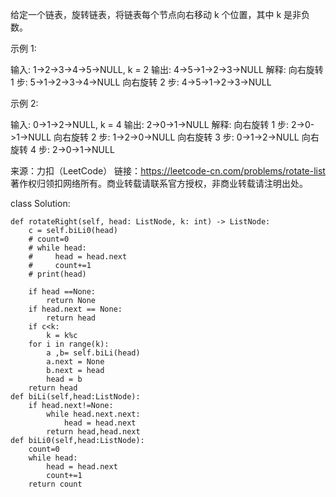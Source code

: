 给定一个链表，旋转链表，将链表每个节点向右移动 k 个位置，其中 k 是非负数。

示例 1:

输入: 1->2->3->4->5->NULL, k = 2
输出: 4->5->1->2->3->NULL
解释:
向右旋转 1 步: 5->1->2->3->4->NULL
向右旋转 2 步: 4->5->1->2->3->NULL


示例 2:

输入: 0->1->2->NULL, k = 4
输出: 2->0->1->NULL
解释:
向右旋转 1 步: 2->0->1->NULL
向右旋转 2 步: 1->2->0->NULL
向右旋转 3 步: 0->1->2->NULL
向右旋转 4 步: 2->0->1->NULL

来源：力扣（LeetCode）
链接：https://leetcode-cn.com/problems/rotate-list
著作权归领扣网络所有。商业转载请联系官方授权，非商业转载请注明出处。

class Solution:

    def rotateRight(self, head: ListNode, k: int) -> ListNode:
        c = self.biLi0(head)
        # count=0
        # while head:
        #     head = head.next
        #     count+=1
        # print(head)
        
        if head ==None:
            return None
        if head.next == None:
            return head
        if c<k:
            k = k%c
        for i in range(k):
            a ,b= self.biLi(head)
            a.next = None
            b.next = head
            head = b
        return head
    def biLi(self,head:ListNode):
        if head.next!=None:
            while head.next.next:
                head = head.next
            return head,head.next
    def biLi0(self,head:ListNode):
        count=0
        while head:
            head = head.next
            count+=1
        return count
